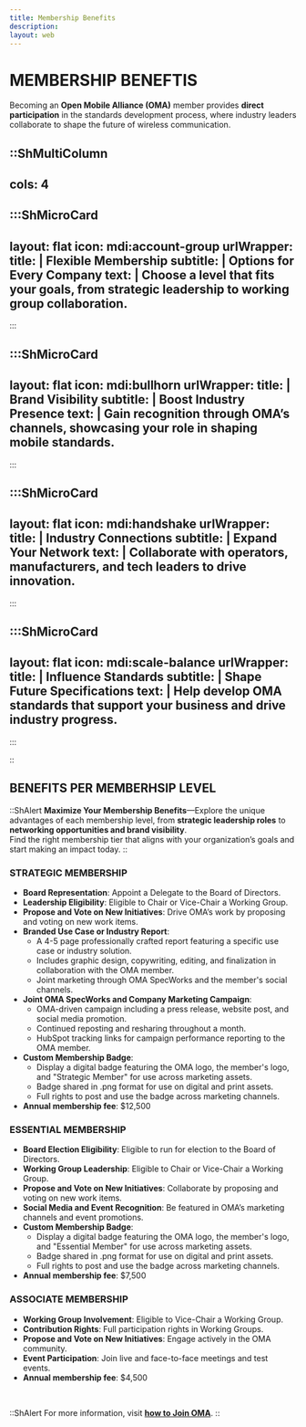 ```yaml
---
title: Membership Benefits
description:
layout: web
---
```

# MEMBERSHIP BENEFTIS

Becoming an **Open Mobile Alliance (OMA)** member provides **direct participation** in the standards development process, where industry leaders collaborate to shape the future of wireless communication.  

::ShMultiColumn
---
cols: 4
---

  :::ShMicroCard
  ---
  layout: flat
  icon: mdi:account-group
  urlWrapper:
  title: |
      Flexible Membership
  subtitle: |
      Options for Every Company
  text: |
      Choose a level that fits your goals, from **strategic leadership** to **working group collaboration**.
  ---
  :::

  :::ShMicroCard
  ---
  layout: flat
  icon: mdi:bullhorn
  urlWrapper: 
  title: |
      Brand Visibility
  subtitle: |
      Boost Industry Presence
  text: |
      Gain **recognition through OMA’s channels**, showcasing your role in **shaping mobile standards**.
  ---
  :::

  :::ShMicroCard
  ---
  layout: flat
  icon: mdi:handshake
  urlWrapper: 
  title: |
      Industry Connections
  subtitle: |
      Expand Your Network
  text: |
      Collaborate with **operators, manufacturers, and tech leaders** to **drive innovation**.
  ---
  :::

  :::ShMicroCard
  ---
  layout: flat
  icon: mdi:scale-balance
  urlWrapper: 
  title: |
      Influence Standards
  subtitle: |
      Shape Future Specifications
  text: |
      Help **develop OMA standards** that **support your business and drive industry progress**.
  ---
  :::

::

## BENEFITS PER MEMBERHSIP LEVEL

::ShAlert
**Maximize Your Membership Benefits**—Explore the unique advantages of each membership level, from **strategic leadership roles** to **networking opportunities and brand visibility**. </br> Find the right membership tier that aligns with your organization’s goals and start making an impact today.
::

### STRATEGIC MEMBERSHIP
- **Board Representation**: Appoint a Delegate to the Board of Directors.
- **Leadership Eligibility**: Eligible to Chair or Vice-Chair a Working Group.
- **Propose and Vote on New Initiatives**: Drive OMA’s work by proposing and voting on new work items.
- **Branded Use Case or Industry Report**: 
  - A 4-5 page professionally crafted report featuring a specific use case or industry solution.
  - Includes graphic design, copywriting, editing, and finalization in collaboration with the OMA member.
  - Joint marketing through OMA SpecWorks and the member's social channels.
- **Joint OMA SpecWorks and Company Marketing Campaign**:
  - OMA-driven campaign including a press release, website post, and social media promotion.
  - Continued reposting and resharing throughout a month.
  - HubSpot tracking links for campaign performance reporting to the OMA member.
- **Custom Membership Badge**: 
  - Display a digital badge featuring the OMA logo, the member's logo, and "Strategic Member" for use across marketing assets.
  - Badge shared in .png format for use on digital and print assets.
  - Full rights to post and use the badge across marketing channels.
- **Annual membership fee**: $12,500

### ESSENTIAL MEMBERSHIP
- **Board Election Eligibility**: Eligible to run for election to the Board of Directors.
- **Working Group Leadership**: Eligible to Chair or Vice-Chair a Working Group.
- **Propose and Vote on New Initiatives**: Collaborate by proposing and voting on new work items.
- **Social Media and Event Recognition**: Be featured in OMA’s marketing channels and event promotions.
- **Custom Membership Badge**: 
  - Display a digital badge featuring the OMA logo, the member's logo, and "Essential Member" for use across marketing assets.
  - Badge shared in .png format for use on digital and print assets.
  - Full rights to post and use the badge across marketing channels.
- **Annual membership fee**: $7,500

### ASSOCIATE MEMBERSHIP
- **Working Group Involvement**: Eligible to Vice-Chair a Working Group.
- **Contribution Rights**: Full participation rights in Working Groups.
- **Propose and Vote on New Initiatives**: Engage actively in the OMA community.
- **Event Participation**: Join live and face-to-face meetings and test events.  
- **Annual membership fee**: $4,500

</br>

 ::ShAlert
 For more information, visit [**how to Join OMA**](/join/#joining-oma).
 ::